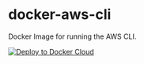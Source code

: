 # docker-aws-cli

Docker Image for running the AWS CLI.

[![Deploy to Docker Cloud](https://files.cloud.docker.com/images/deploy-to-dockercloud.svg)](https://cloud.docker.com/stack/deploy/)
